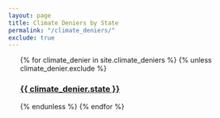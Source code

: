 ```yaml
---
layout: page
title: Climate Deniers by State
permalink: "/climate_deniers/"
exclude: true
---
```


<ul>
  {% for climate_denier in site.climate_deniers %}
    {% unless climate_denier.exclude %}
      <!-- li -->
        <a href="{{ climate_denier.url }}"><h3>{{ climate_denier.state }}</h3></a>
      <!-- /li -->
      {% endunless %}
  {% endfor %}
</ul>
